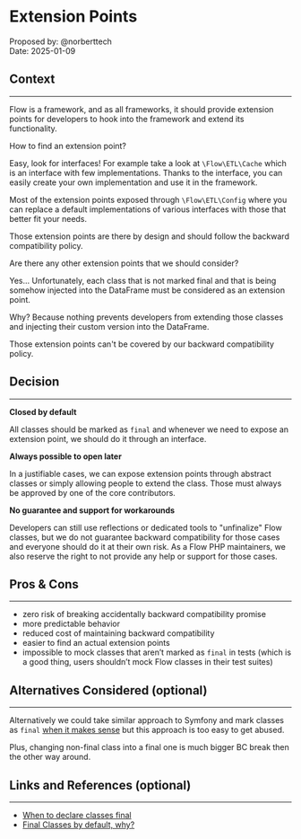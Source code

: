 # Extension Points

Proposed by: @norberttech  
Date: 2025-01-09

## Context
---

Flow is a framework, and as all frameworks, it should provide extension points for developers to hook into the framework and extend its functionality.

How to find an extension point? 

Easy, look for interfaces! For example take a look at `\Flow\ETL\Cache` which is 
an interface with few implementations. Thanks to the interface, you can easily
create your own implementation and use it in the framework.

Most of the extension points exposed through `\Flow\ETL\Config` where you can
replace a default implementations of various interfaces with those that better 
fit your needs.

Those extension points are there by design and should follow the backward compatibility policy. 

Are there any other extension points that we should consider?

Yes... Unfortunately, each class that is not marked final and that is being somehow
injected into the DataFrame must be considered as an extension point. 

Why? Because nothing prevents developers from extending those classes and injecting 
their custom version into the DataFrame.

Those extension points can't be covered by our backward compatibility policy. 

## Decision
---

**Closed by default**

All classes should be marked as `final` and whenever we need to expose an extension point,
we should do it through an interface.

**Always possible to open later**

In a justifiable cases, we can expose extension points through abstract classes or
simply allowing people to extend the class. Those must always be approved by one of
the core contributors. 

**No guarantee and support for workarounds**

Developers can still use reflections or dedicated tools to "unfinalize" Flow classes, 
but we do not guarantee backward compatibility for those cases and everyone should 
do it at their own risk. As a Flow PHP maintainers, we also reserve the right to
not provide any help or support for those cases.

## Pros & Cons
---

- zero risk of breaking accidentally backward compatibility promise
- more predictable behavior
- reduced cost of maintaining backward compatibility
- easier to find an actual extension points
- impossible to mock classes that aren’t marked as `final` in tests (which is a good thing, users shouldn’t mock Flow classes in their test suites)

## Alternatives Considered (optional)
---

Alternatively we could take similar approach to Symfony and mark classes as `final`
[when it makes sense](https://github.com/symfony/symfony/issues/15233#issuecomment-1566682054)
but this approach is too easy to get abused. 

Plus, changing non-final class into a final one is much bigger BC break
then the other way around.

## Links and References (optional)
---

- [When to declare classes final](https://ocramius.github.io/blog/when-to-declare-classes-final/)
- [Final Classes by default, why?](https://matthiasnoback.nl/2018/09/final-classes-by-default-why/)